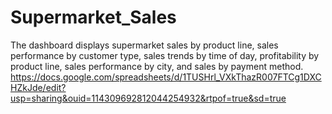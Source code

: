 # Supermarket_Sales
The dashboard displays supermarket sales by product line, sales performance by customer type, sales trends by time of day, profitability by product line, sales performance by city, and sales by payment method.
https://docs.google.com/spreadsheets/d/1TUSHrl_VXkThazR007FTCg1DXCHZkJde/edit?usp=sharing&ouid=114309692812044254932&rtpof=true&sd=true
